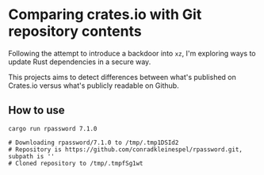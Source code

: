 # Comparing crates.io with Git repository contents

Following the attempt to introduce a backdoor into `xz`, I'm exploring ways to update Rust dependencies in a secure way.

This projects aims to detect differences between what's published on Crates.io versus what's publicly readable on Github.

## How to use


```shell
cargo run rpassword 7.1.0

# Downloading rpassword/7.1.0 to /tmp/.tmp1DSId2
# Repository is https://github.com/conradkleinespel/rpassword.git, subpath is ''
# Cloned repository to /tmp/.tmpfSg1wt
```

